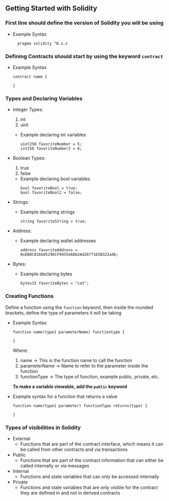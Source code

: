## Getting Started with Solidity

### First line should define the version of Solidity you will be using

- Example Syntax

  ```solidity
    pragma solidity ^0.x.x
  ```

### Defining Contracts should start by using the keyword `contract`

- Example Syntax

  ```solidity
  contract name {

  }
  ```

### Types and Declaring Variables

- Integer Types:

  1. int
  2. uint

  - Example declaring int variables

    ```solidity
    uint256 favoriteNumber = 5;
    int256 favoriteNumber2 = 6;
    ```

- Boolean Types:

  1. true
  2. false

  - Example declaring bool variables
    ```solidity
    bool favoriteBool = true;
    bool favoriteBool2 = false;
    ```

- Strings:

  - Example declaring strings
    ```solidity
    string favoriteString = true;
    ```

- Address:

  - Example declaring wallet addresses
    ```solidity
    address favoriteAddress = 0xEB0C816b0529bCF9455e6Db2Ad26f7165B322a4b;
    ```

- Bytes:

  - Example declaring bytes
    ```solidity
    bytes32 favoriteBytes = "cat";
    ```

### Creating Functions

Define a function using the `function` keyword, then inside the rounded brackets, define the type of parameters it will be taking

- Example Syntax

  ```solidity
  function name(type1 parameterName) functiontype {

  }
  ```

  Where:

  1. name -> This is the function name to call the function
  2. parameterName -> Name to refer to the parameter inside the function
  3. functionType -> The type of function, example public, private, etc.

  **To make a variable viewable, add the `public` keyword**

- Example syntax for a function that returns a value
  ```solidity
  function name(type1 parameter) functionType returns(type) {

  }
  ```

### Types of visibilities in Solidity

- External
  - Functions that are part of the contract interface, which means it can be called from other contracts and via transactions
- Public
  - Functions that are part of the contract information that can either be called internally or via messages
- Internal
  - Functions and state variables that can only be accessed internally
- Private
  - Functions and state variables that are only visible for the contract they are defined in and not in derived contracts
